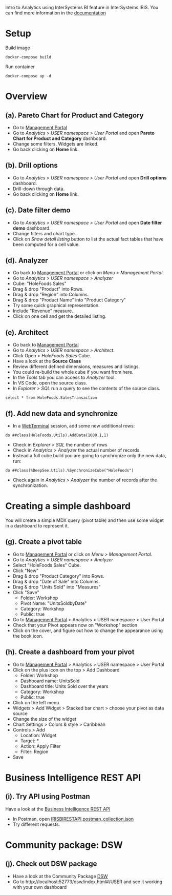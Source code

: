 Intro to Analytics using InterSystems BI feature in InterSystems IRIS. You can find more information in the [documentation](https://docs.intersystems.com/iris20221/csp/docbook/DocBook.UI.Page.cls?KEY=PAGE_bi)

# Setup
Build image
```
docker-compose build
```

Run container
```
docker-compose up -d
```

# Overview
## (a). Pareto Chart for Product and Category
* Go to [Management Portal](http://localhost:52773/csp/sys/UtilHome.csp)
* Go to *Analytics > USER namespace > User Portal*  and open **Pareto Chart for Product and Category** dashboard.
* Change some filters. Widgets are linked.
* Go back clicking on **Home** link.

## (b). Drill options
* Go to *Analytics > USER namespace > User Portal*  and open **Drill options** dashboard.
* Drill-down through data.
* Go back clicking on **Home** link.

## (c). Date filter demo
* Go to *Analytics > USER namespace > User Portal*  and open **Date filter demo** dashboard.
* Change filters and chart type.
* Click on *Show detail listing* button to list the actual fact tables that have been computed for a cell value.

## (d). Analyzer
* Go back to [Management Portal](http://localhost:52773/csp/sys/UtilHome.csp) or click on *Menu > Management Portal*. 
* Go to *Analytics > USER namespace > Analyzer*
* Cube: "HoleFoods Sales"
* Drag & drop "Product" into Rows.
* Drag & drop "Region" into Columns.
* Drag & drop "Product Name" into "Product Category"
* Try some quick graphical representation.
* Include "Revenue" measure.
* Click on one cell and get the detailed listing.

## (e). Architect
* Go back to [Management Portal](http://localhost:52773/csp/sys/UtilHome.csp)
* Go to *Analytics > USER namespace > Architect*.
* Click Open > *HoleFoods Sales* Cube.
* Have a look at the **Source Class**
* Review different defined dimensions, measures and listings.
* You could re-build the whole cube if you want from here.
* In the *Tools* tab you can access to *Analyzer* tool.
* In VS Code, open the source class.
* In *Explorer > SQL* run a query to see the contents of the source class.
```
select * from HoleFoods.SalesTransaction
```

## (f). Add new data and synchronize
* In a [WebTerminal](http://localhost:52773/terminal/) session, add some new additional rows:
```
do ##class(HoleFoods.Utils).AddData(1000,1,1)
```
* Check in *Explorer > SQL* the number of rows
* Check in *Analytics > Analyzer* the actual number of records.
* Instead a full cube build you are going to synchronize only the new data, run:
```
do ##class(%DeepSee.Utils).%SynchronizeCube("HoleFoods")
```
* Check again in *Analytics > Analyzer* the number of records after the synchronization.


# Creating a simple dashboard
You will create a simple MDX query (pivot table) and then use some widget in a dashboard to represent it.

## (g). Create a pivot table
* Go to [Management Portal](http://localhost:52773/csp/sys/UtilHome.csp) or click on *Menu > Management Portal*. 
* Go to *Analytics > USER namespace > Analyzer*
* Select "HoleFoods Sales" Cube.
* Click "New"
* Drag & drop "Product Category" into Rows.
* Drag & drop "Date of Sale" into Columns.
* Drag & drop "Units Sold" into "Measures"
* Click "Save"
  * Folder: Workshop
  * Pivot Name: "UnitsSoldbyDate"
  * Category: Workshop
  * Public: true
* Go to [Management Portal](http://localhost:52773/csp/sys/UtilHome.csp) > Analytics > USER namespace > User Portal
* Check that your Pivot appears now on "Workshop" section
* Click on the cover, and figure out how to change the appearance using the book icon.

## (h). Create a dashboard from your pivot
* Go to [Management Portal](http://localhost:52773/csp/sys/UtilHome.csp) > Analytics > USER namespace > User Portal
* Click on the plus icon on the top > Add Dashboard
  * Folder: Workshop
  * Dashboard name: UnitsSold
  * Dashboard title: Units Sold over the years
  * Category: Workshop
  * Public: true
* Click on the left menu
* Widgets > Add Widget > Stacked bar chart > choose your pivot as data source
* Change the size of the widget
* Chart Settings > Colors & style > Caribbean
* Controls > Add
  * Location: Widget
  * Target: *
  * Action: Apply Filter
  * Filter: Region
* Save


# Business Intelligence REST API
## (i). Try API using Postman
Have a look at the [Business Intelligence REST API](https://docs.intersystems.com/iris20221/csp/docbook/DocBook.UI.Page.cls?KEY=D2CLIENT_rest_api)
* In Postman, open [IRISBIRESTAPI.postman_collection.json](./IRISBIRESTAPI.postman_collection.json)
* Try different requests.

# Community package: DSW
## (j). Check out DSW package
* Have a look at the Community Package [DSW](https://openexchange.intersystems.com/package/DeepSeeWeb)
* Go to http://localhost:52773/dsw/index.html#/USER and see it working with your own dashboard 
